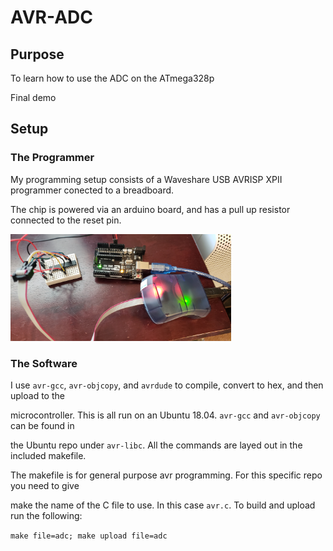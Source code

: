 # AVR-ADC

## Purpose

To learn how to use the ADC on the ATmega328p

Final demo

## Setup

### The Programmer

My programming setup consists of a Waveshare USB AVRISP XPII programmer conected to a breadboard.

The chip is powered via an arduino board, and has a pull up resistor connected to the reset pin.

<img src="images/programmer.jpg" alt="USB AVRISP XPII" width="70%">


### The Software

I use `avr-gcc`, `avr-objcopy`, and `avrdude` to compile, convert to hex, and then upload to the

microcontroller. This is all run on an Ubuntu 18.04. `avr-gcc` and `avr-objcopy` can be found in

the Ubuntu repo under `avr-libc`. All the commands are layed out in the included makefile.

The makefile is for general purpose avr programming. For this specific repo you need to give

make the name of the C file to use. In this case `avr.c`. To build and upload run the following:

`make file=adc; make upload file=adc`



